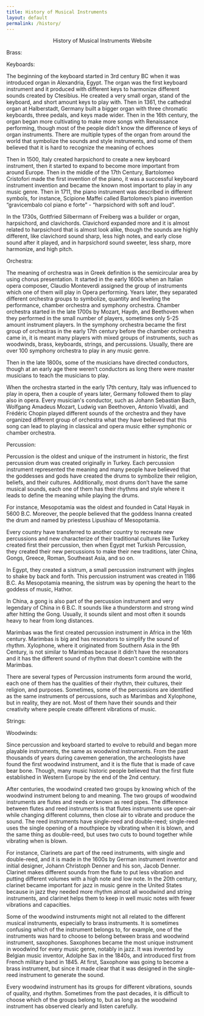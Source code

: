 ```yaml
---
title: History of Musical Instruments
layout: default
permalink: /history/
---
```

<div class="h3"><center>History of Musical Instruments Website</center></div>

Brass:

Keyboards:
<p>The beginning of the keyboard started in 3rd century BC when it was introduced organ in Alexandria, Egypt. The organ was the first keyboard instrument and it produced with different keys to harmonize different sounds created by Ctesibius. He created a very small organ, stand of the keyboard, and short amount keys to play with. Then in 1361, the cathedral organ at Halberstadt, Germany built a bigger organ with three chromatic keyboards, three pedals, and keys made wider. Then in the 16th century, the organ began more cultivating to make more songs with Renaissance performing, though most of the people didn’t know the difference of keys of organ instruments. There are multiple types of the organ from around the world that symbolize the sounds and style instruments, and some of them believed that it is hard to recognize the meaning of echoes</p>

<p>Then in 1500, Italy created harpsichord to create a new keyboard instrument, then it started to expand to become more important from around Europe. Then in the middle of the 17th Century, Bartolomeo Cristofori made the first invention of the piano, it was a successful keyboard instrument invention and became the known most important to play in any music genre. Then in 1711, the piano instrument was described in different symbols, for instance, Scipione Maffei called Bartolomeo’s piano invention “gravicembalo col piano e forte” - “harpsichord with soft and loud”.</p>

<p>In the 1730s, Gottfried Silbermann of Freiberg was a builder or organ, harpsichord, and clavichords. Clavichord expanded more and it is almost related to harpsichord that is almost look alike, though the sounds are highly different, like clavichord sound sharp, less high notes, and early close sound after it played, and in harpsichord sound sweeter, less sharp, more harmonize, and high pitch.</p>

Orchestra:
<p>The meaning of orchestra was in Greek definition is the semicircular area by using chorus presentation. It started in the early 1600s when an Italian opera composer, Claudio Monteverdi assigned the group of instruments which one of them will play in Opera performing. Years later, they separated different orchestra groups to symbolize, quantity and leveling the performance, chamber orchestra and symphony orchestra. Chamber orchestra started in the late 1700s by Mozart, Haydn, and Beethoven when they performed in the small number of players, sometimes only 5-25 amount instrument players. In the symphony orchestra became the first group of orchestras in the early 17th century before the chamber orchestra came in, it is meant many players with mixed groups of instruments, such as woodwinds, brass, keyboards, strings, and percussions. Usually, there are over 100 symphony orchestra to play in any music genre.</p>

<p>Then in the late 1800s, some of the musicians have directed conductors, though at an early age there weren’t conductors as long there were master musicians to teach the musicians to play.</p>

<p>When the orchestra started in the early 17th century, Italy was influenced to play in opera, then a couple of years later, Germany followed them to play also in opera. Every musician's conductor, such as Johann Sebastian Bach, Wolfgang Amadeus Mozart, Ludwig van Beethoven, Antonio Vivaldi, and Frédéric Chopin played different sounds of the orchestra and they have organized different group of orchestra what they have believed that this song can lead to playing in classical and opera music either symphonic or chamber orchestra.</p>   

Percussion:
<p>Percussion is the oldest and unique of the instrument in historic, the first percussion drum was created originally in Turkey. Each percussion instrument represented the meaning and many people have believed that the goddesses and gods have created the drums to symbolize their religion, beliefs, and their cultures. Additionally, most drums don’t have the same musical sounds, each one of them has their rhythms and style where it leads to define the meaning while playing the drums.</p>

<p>For instance, Mesopotamia was the oldest and founded in Catal Hayak in 5600 B.C. Moreover, the people believed that the goddess Inanna created the drum and named by priestess Lipushiau of Mesopotamia.</p>

<p>Every country have transferred to another country to recreate new percussions and new characterize of their traditional cultures like Turkey created first their percussion, then when Egypt met Turkish Percussion, they created their new percussions to make their new traditions, later China, Gongs, Greece, Roman, Southeast Asia, and so on.</p>

<p>In Egypt, they created a sistrum, a small percussion instrument with jingles to shake by back and forth. This percussion instrument was created in 1186 B.C. As Mesopotamia meaning, the sistrum was by opening the heart to the goddess of music, Hathor.</p>

<p>In China, a gong is also part of the percussion instrument and very legendary of China in 6 B.C. It sounds like a thunderstorm and strong wind after hitting the Gong. Usually, it sounds silent and most often it sounds heavy to hear from long distances.<p>
<p>Marimbas was the first created percussion instrument in Africa in the 16th century. Marimbas is big and has resonators to simplify the sound of rhythm. Xylophone, where it originated from Southern Asia in the 9th Century, is not similar to Marimbas because it didn’t have the resonators and it has the different sound of rhythm that doesn’t combine with the Marimbas.</p>

<p>There are several types of Percussion instruments form around the world, each one of them has the qualities of their rhythm, their cultures, their religion, and purposes. Sometimes, some of the percussions are identified as the same instruments of percussions, such as Marimbas and Xylophone, but in reality, they are not. Most of them have their sounds and their creativity where people create different vibrations of music.</p>

Strings:

<p>Woodwinds:</p>
<p>Since percussion and keyboard started to evolve to rebuild and began more playable instruments, the same as woodwind instruments. From the past thousands of years during cavemen generation, the archeologists have found the first woodwind instrument, and it is the flute that is made of cave bear bone. Though, many music historic people believed that the first flute established in Western Europe by the end of the 2nd century.</p>

<p>After centuries, the woodwind created two groups by knowing which of the woodwind instrument belong to and meaning. The two groups of woodwind instruments are flutes and reeds or known as reed pipes. The difference between flutes and reed instruments is that flutes instruments use open-air while changing different columns, then close air to vibrate and produce the sound. The reed instruments have single-reed and double-reed; single-reed uses the single opening of a mouthpiece by vibrating when it is blown, and the same thing as double-reed, but uses two cuts to bound together while vibrating when is blown.</p>

<p>For instance, Clarinets are part of the reed instruments, with single and double-reed, and it is made in the 1600s by German instrument inventor and initial designer, Johann Christoph Denner and his son, Jacob Denner. Clarinet makes different sounds from the flute to put less vibration and putting different volumes with a high note and low note. In the 20th century, clarinet became important for jazz in music genre in the United States because in jazz they needed more rhythm almost all woodwind and string instruments, and clarinet helps them to keep in well music notes with fewer vibrations and capacities.</p>

<p>Some of the woodwind instruments might not all related to the different musical instruments, especially to brass instruments. It is sometimes confusing which of the instrument belongs to, for example, one of the instruments was hard to choose to belong between brass and woodwind instrument, saxophones. Saxophones became the most unique instrument in woodwind for every music genre, notably in jazz. It was invented by Belgian music inventor, Adolphe Sax in the 1840s, and introduced first from French military band in 1845. At first, Saxophone was going to become a brass instrument, but since it made clear that it was designed in the single-reed instrument to generate the sound.</p>

<p>Every woodwind instrument has its groups for different vibrations, sounds of quality, and rhythm. Sometimes from the past decades, it is difficult to choose which of the groups belong to, but as long as the woodwind instrument has observed clearly and listen carefully.</p>   
